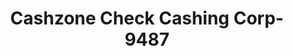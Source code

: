 ---
f_zip-code: 35071
f_state-code: AL
title: Cashzone Check Cashing Corp-9487
f_phone: 205-631-8114
f_city-only: Gardendale
f_address: 243 Fieldstown Road Gardendale
f_location-unique-id: '9487'
slug: cashzone-check-cashing-corp-9487
updated-on: '2024-05-30T13:46:58.046Z'
created-on: '2024-05-30T13:36:59.803Z'
published-on: '2024-05-30T13:54:32.469Z'
f_city-state: cms/city/gardendale-al.md
f_company: cms/company/cashzone-check-cashing-corp.md
f_state: cms/state/alabama.md
layout: '[payday-loan].html'
tags: payday-loan
---